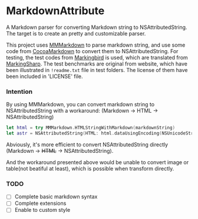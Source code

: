 # MarkdownAttribute
A Markdown parser for converting Markdown string to NSAttributedString. The target is to create an pretty and customizable parser.

This project uses [MMMarkdown](https://github.com/mdiep/MMMarkdown) to parse markdown string, and use some code from [CocoaMarkdown](https://github.com/indragiek/CocoaMarkdown) to convert them to NSAttributedString. For testing, the test codes from [Markingbird](https://github.com/kristopherjohnson/Markingbird) is used, which are translated from [MarkingSharp](https://code.google.com/p/markdownsharp/). The test benchmarks are original from website, which have been illustrated in `!readme.txt` file in test folders. The license of them have been included in 'LICENSE' file.

### Intention
By using MMMarkdown, you can convert markdown string to NSAttributedString with a workaround: (Markdown → HTML → NSAttributedString)

```swift
let html = try MMMarkdown.HTMLStringWithMarkdown(markdownString)
let astr = NSAttributedString(HTML: html.dataUsingEncoding(NSUnicodeStringEncoding)!, documentAttributes: nil)
```

Abviously, it's more efficient to convert NSAttributedString directly (Markdown → ~~HTML~~ → NSAttributedString).

And the workaround presented above would be unable to convert image or table(not beatiful at least), which is possible when transform directly.

### TODO

- [ ] Complete basic markdown syntax
- [ ] Complete extensions
- [ ] Enable to custom style
